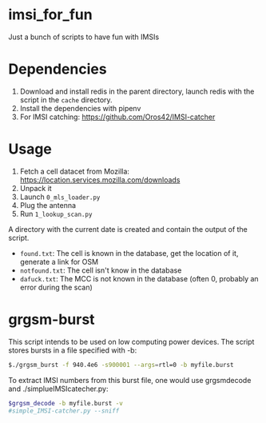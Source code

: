 # imsi_for_fun
Just a bunch of scripts to have fun with IMSIs

# Dependencies

1. Download and install redis in the parent directory, launch redis with the script in the `cache` directory.
2. Install the dependencies with pipenv
3. For IMSI catching: https://github.com/Oros42/IMSI-catcher

# Usage

1. Fetch a cell datacet from Mozilla: https://location.services.mozilla.com/downloads
2. Unpack it
3. Launch `0_mls_loader.py`
4. Plug the antenna
5. Run `1_lookup_scan.py`

A directory with the current date is created and contain the output of the script.


* `found.txt`: The cell is known in the database, get the location of it, generate a link for OSM 
* `notfound.txt`: The cell isn't know in the database
* `dafuck.txt`: The MCC is not known in the database (often 0, probably an error during the scan)

# grgsm-burst

This script intends to be used on low computing power devices. The script stores bursts in a file specified with -b:
```bash
$./grgsm_burst -f 940.4e6 -s900001 --args=rtl=0 -b myfile.burst
```
To extract IMSI numbers from this burst file, one would use grgsmdecode and ./simplueIMSIcatecher.py:
```bash
$grgsm_decode -b myfile.burst -v
#simple_IMSI-catcher.py --sniff
```
